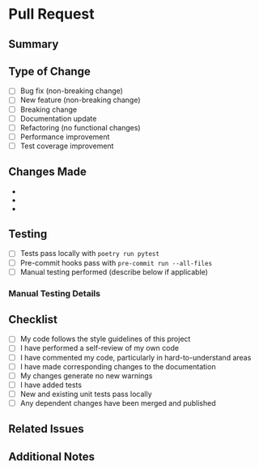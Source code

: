 # Pull Request

## Summary
<!-- Provide a brief description of the changes in this PR -->

## Type of Change
<!-- Mark the relevant option with an "x" -->
- [ ] Bug fix (non-breaking change)
- [ ] New feature (non-breaking change)
- [ ] Breaking change
- [ ] Documentation update
- [ ] Refactoring (no functional changes)
- [ ] Performance improvement
- [ ] Test coverage improvement

## Changes Made
<!-- List the specific changes made in this PR -->
-
-
-

## Testing
<!-- Describe the tests you ran to verify your changes -->
- [ ] Tests pass locally with `poetry run pytest`
- [ ] Pre-commit hooks pass with `pre-commit run --all-files`
- [ ] Manual testing performed (describe below if applicable)

### Manual Testing Details
<!-- If manual testing was performed, describe what was tested -->

## Checklist
<!-- Mark completed items with an "x" -->
- [ ] My code follows the style guidelines of this project
- [ ] I have performed a self-review of my own code
- [ ] I have commented my code, particularly in hard-to-understand areas
- [ ] I have made corresponding changes to the documentation
- [ ] My changes generate no new warnings
- [ ] I have added tests
- [ ] New and existing unit tests pass locally
- [ ] Any dependent changes have been merged and published

## Related Issues
<!-- Link any related issues using "Fixes #123" or "Closes #123" -->

## Additional Notes
<!-- Any additional information that reviewers should know -->
